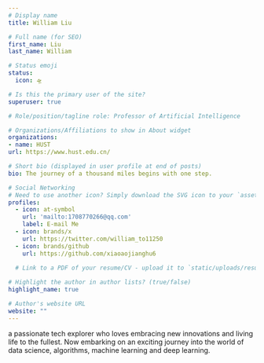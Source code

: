```yaml
---
# Display name
title: William Liu

# Full name (for SEO)
first_name: Liu
last_name: William

# Status emoji
status:
  icon: 🛸

# Is this the primary user of the site?
superuser: true

# Role/position/tagline role: Professor of Artificial Intelligence

# Organizations/Affiliations to show in About widget 
organizations: 
- name: HUST 
url: https://www.hust.edu.cn/

# Short bio (displayed in user profile at end of posts)
bio: The journey of a thousand miles begins with one step.

# Social Networking
# Need to use another icon? Simply download the SVG icon to your `assets/media/icons/` folder.
profiles:
  - icon: at-symbol
    url: 'mailto:1708770266@qq.com'
    label: E-mail Me
  - icon: brands/x
    url: https://twitter.com/william_to11250
  - icon: brands/github
    url: https://github.com/xiaoaojianghu6
  
  # Link to a PDF of your resume/CV - upload it to `static/uploads/resume.pdf` - icon: academicons/cv url: uploads/resume.pdf label: Download my resume - icon: rss url: ./post/index.xml label: Subscribe to my blog via RSS feed

# Highlight the author in author lists? (true/false)
highlight_name: true

# Author's website URL
website: ""
---
```


a passionate tech explorer who loves embracing new innovations and living life to the fullest.
Now embarking on an exciting journey into the world of data science, algorithms, machine learning and deep learning.
